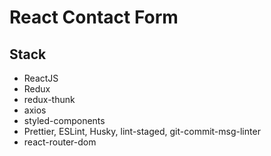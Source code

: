 # React Contact Form

## Stack

- ReactJS
- Redux
- redux-thunk
- axios
- styled-components
- Prettier, ESLint, Husky, lint-staged, git-commit-msg-linter
- react-router-dom
